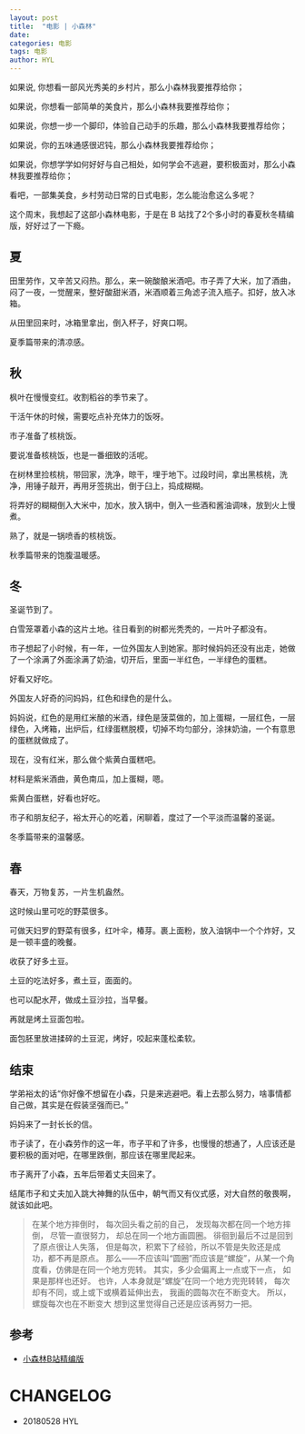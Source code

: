 ```yaml
---
layout: post
title:  "电影 | 小森林"
date:   
categories: 电影
tags: 电影
author: HYL
---
```


如果说, 你想看一部风光秀美的乡村片，那么小森林我要推荐给你；

如果说，你想看一部简单的美食片，那么小森林我要推荐给你；

如果说，你想一步一个脚印，体验自己动手的乐趣，那么小森林我要推荐给你；

如果说，你的五味通感很迟钝，那么小森林我要推荐给你；

如果说，你想学学如何好好与自己相处，如何学会不逃避，要积极面对，那么小森林我要推荐给你；

看吧，一部集美食，乡村劳动日常的日式电影，怎么能治愈这么多呢？

这个周末，我想起了这部小森林电影，于是在 B 站找了2个多小时的春夏秋冬精编版，好好过了一下瘾。


## 夏

田里劳作，又辛苦又闷热。那么，来一碗酸酿米酒吧。市子弄了大米，加了酒曲，闷了一夜，一觉醒来，整好酸甜米酒，米酒顺着三角滤子流入瓶子。扣好，放入冰箱。

从田里回来时，冰箱里拿出，倒入杯子，好爽口啊。

夏季篇带来的清凉感。

## 秋

枫叶在慢慢变红。收割稻谷的季节来了。

干活午休的时候，需要吃点补充体力的饭呀。

市子准备了核桃饭。

要说准备核桃饭，也是一番细致的活呢。

在树林里捡核桃，带回家，洗净，晾干，埋于地下。过段时间，拿出黑核桃，洗净，用锤子敲开，再用牙签挑出，倒于臼上，捣成糊糊。

将弄好的糊糊倒入大米中，加水，放入锅中，倒入一些酒和酱油调味，放到火上慢煮。

熟了，就是一锅喷香的核桃饭。

秋季篇带来的饱腹温暖感。


## 冬

圣诞节到了。

白雪笼罩着小森的这片土地。往日看到的树都光秃秃的，一片叶子都没有。

市子想起了小时候，有一年，一位外国友人到她家。那时候妈妈还没有出走，她做了一个涂满了外面涂满了奶油，切开后，里面一半红色，一半绿色的蛋糕。

好看又好吃。

外国友人好奇的问妈妈，红色和绿色的是什么。

妈妈说，红色的是用红米酿的米酒，绿色是菠菜做的，加上蛋糊，一层红色，一层绿色，入烤箱，出炉后，红绿蛋糕脱模，切掉不均匀部分，涂抹奶油，一个有意思的蛋糕就做成了。

现在，没有红米，那么做个紫黄白蛋糕吧。

材料是紫米酒曲，黄色南瓜，加上蛋糊，嗯。

紫黄白蛋糕，好看也好吃。

市子和朋友纪子，裕太开心的吃着，闲聊着，度过了一个平淡而温馨的圣诞。

冬季篇带来的温馨感。

## 春

春天，万物复苏，一片生机盎然。

这时候山里可吃的野菜很多。

可做天妇罗的野菜有很多，红叶伞，椿芽。裹上面粉，放入油锅中一个个炸好，又是一顿丰盛的晚餐。

收获了好多土豆。

土豆的吃法好多，煮土豆，面面的。

也可以配水芹，做成土豆沙拉，当早餐。

再就是烤土豆面包啦。

面包胚里放进揉碎的土豆泥，烤好，咬起来蓬松柔软。



## 结束

学弟裕太的话“你好像不想留在小森，只是来逃避吧。看上去那么努力，啥事情都自己做，其实是在假装坚强而已。”

妈妈来了一封长长的信。

市子读了，在小森劳作的这一年，市子平和了许多，也慢慢的想通了，人应该还是要积极的面对吧，在哪里跌倒，那应该在哪里爬起来。

市子离开了小森，五年后带着丈夫回来了。

结尾市子和丈夫加入跳大神舞的队伍中，朝气而又有仪式感，对大自然的敬畏啊，就该如此吧。

> 在某个地方摔倒时，
每次回头看之前的自己，
发现每次都在同一个地方摔倒，
尽管一直很努力，
却总在同一个地方画圆圈。
徘徊到最后不过是回到了原点很让人失落，
但是每次，积累下了经验，所以不管是失败还是成功，都不再是原点。
那么——不应该叫“圆圈”而应该是“螺旋”，从某一个角度看，仿佛是在同一个地方兜转。
其实，多少会偏离上一点或下一点， 如果是那样也还好。
也许，人本身就是“螺旋”在同一个地方兜兜转转， 每次却有不同，或上或下或横着延伸出去， 
我画的圆每次在不断变大。 所以，螺旋每次也在不断变大 想到这里觉得自己还是应该再努力一把。

## 参考

- [小森林B站精编版](https://www.bilibili.com/bangumi/play/ss12308?from=search&seid=8305467908800687486)



# CHANGELOG

- 20180528 HYL
